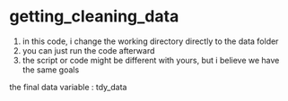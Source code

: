 # getting_cleaning_data

1. in this code, i change the working directory directly to the data folder
2. you can just run the code afterward
3. the script or code might be different with yours, but i believe we have the same goals

the final data variable : tdy_data
